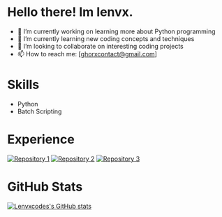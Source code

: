 # Hello there! Im lenvx. 
- 🔭 I’m currently working on learning more about Python programming
- 🌱 I’m currently learning new coding concepts and techniques
- 👯 I’m looking to collaborate on interesting coding projects
- 📫 How to reach me: [ghorxcontact@gmail.com]

# Skills
- Python
- Batch Scripting

# Experience

[![Repository 1](https://github-readme-stats.vercel.app/api/pin/?username=lenvxcodes&repo=lenvxshell2)](https://github.com/lenvxcodes/lenvxshell2)
[![Repository 2](https://github-readme-stats.vercel.app/api/pin/?username=lenvxcodes&mindemg)](https://github.com/lenvxcodes/mindemg)
[![Repository 3](https://github-readme-stats.vercel.app/api/pin/?username=lenvxcodes&repo=webhookpy)](https://github.com/lenvxcodes/webhookpy)


# GitHub Stats


[![Lenvxcodes's GitHub stats](https://github-readme-stats.vercel.app/api?username=lenvxcodes)](https://github.com/anuraghazra/github-readme-stats)


